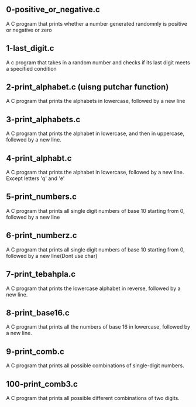 ## 0-positive_or_negative.c
A C program that prints whether a number generated randomnly is positive or negative or zero
## 1-last_digit.c
A c program that takes in a random number and checks if its last digit meets a specified condition
## 2-print_alphabet.c (uisng putchar function)
A C program that prints the alphabets in lowercase, followed by a new line
## 3-print_alphabets.c
A C program that prints the alphabet in lowercase, and then in uppercase, followed by a new line.
## 4-print_alphabt.c
A C program that prints the alphabet in lowercase, followed by a new line. Except letters 'q' and 'e'
## 5-print_numbers.c
A C program that prints all single digit numbers of base 10 starting from 0, followed by a new line
## 6-print_numberz.c
A C program that prints all single digit numbers of base 10 starting from 0, followed by a new line(Dont use char)
## 7-print_tebahpla.c
A C program that prints the lowercase alphabet in reverse, followed by a new line.
## 8-print_base16.c
A C program that prints all the numbers of base 16 in lowercase, followed by a new line.
## 9-print_comb.c
A C program that prints all possible combinations of single-digit numbers.
## 100-print_comb3.c
A C program that prints all possible different combinations of two digits.
